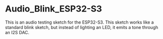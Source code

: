 # Audio_Blink_ESP32-S3
This is an audio testing sketch for the ESP32-S3. This sketch works like a standard blink sketch, but instead of lighting an LED, it emits a tone through an I2S DAC.
